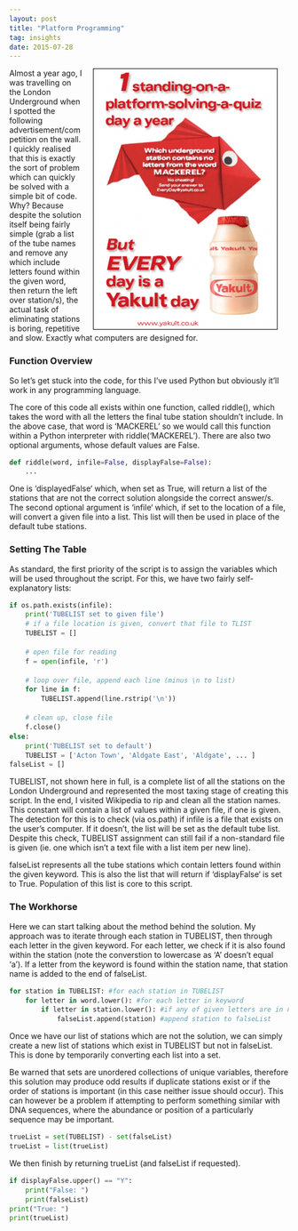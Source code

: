```yaml
---
layout: post
title: "Platform Programming"
tag: insights
date: 2015-07-28
---
```


<img style="float: right; border: 1px solid black" alt="Yakult Poster" hspace="20" src="/assets/posts/yakultposter.png">

Almost a year ago, I was travelling on the London Underground when I spotted the following advertisement/competition on the wall. I quickly realised that this is exactly the sort of problem which can quickly be solved with a simple bit of code. Why? Because despite the solution itself being fairly simple (grab a list of the tube names and remove any which include letters found within the given word, then return the left over station/s), the actual task of eliminating stations is boring, repetitive and slow. Exactly what computers are designed for.

<h3>Function Overview</h3>
So let’s get stuck into the code, for this I’ve used Python but obviously it’ll work in any programming language.

The core of this code all exists within one function, called riddle(), which takes the word with all the letters the final tube station shouldn’t include. In the above case, that word is ‘MACKEREL’ so we would call this function within a Python interpreter with riddle(‘MACKEREL’). There are also two optional arguments, whose default values are False.

```python
def riddle(word, infile=False, displayFalse=False):
    ...
```

One is ‘displayedFalse‘ which, when set as True, will return a list of the stations that are not the correct solution alongside the correct answer/s. The second optional argument is ‘infile‘ which, if set to the location of a file, will convert a given file into a list. This list will then be used in place of the default tube stations.

<h3>Setting The Table</h3>
As standard, the first priority of the script is to assign the variables which will be used throughout the script. For this, we have two fairly self-explanatory lists:

```python
if os.path.exists(infile):
    print('TUBELIST set to given file')
    # if a file location is given, convert that file to TLIST
    TUBELIST = []
 
    # open file for reading
    f = open(infile, 'r')
 
    # loop over file, append each line (minus \n to list)
    for line in f:
        TUBELIST.append(line.rstrip('\n'))
 
    # clean up, close file
    f.close()
else:
    print('TUBELIST set to default')
    TUBELIST = ['Acton Town', 'Aldgate East', 'Aldgate', ... ]
falseList = []
```

TUBELIST, not shown here in full, is a complete list of all the stations on the London Underground and represented the most taxing stage of creating this script. In the end, I visited Wikipedia to rip and clean all the station names. This constant will contain a list of values within a given file, if one is given. The detection for this is to check (via os.path) if infile is a file that exists on the user’s computer. If it doesn’t, the list will be set as the default tube list. Despite this check, TUBELIST assignment can still fail if a non-standard file is given (ie. one which isn’t a text file with a list item per new line).

falseList represents all the tube stations which contain letters found within the given keyword. This is also the list that will return if ‘displayFalse‘ is set to True. Population of this list is core to this script.

<h3>The Workhorse</h3>
Here we can start talking about the method behind the solution. My approach was to iterate through each station in TUBELIST, then through each letter in the given keyword. For each letter, we check if it is also found within the station (note the converstion to lowercase as ‘A’ doesn’t equal ‘a’). If a letter from the keyword is found within the station name, that station name is added to the end of falseList.

```python
for station in TUBELIST: #for each station in TUBELIST
    for letter in word.lower(): #for each letter in keyword
        if letter in station.lower(): #if any of given letters are in name
            falseList.append(station) #append station to falseList
```

Once we have our list of stations which are not the solution, we can simply create a new list of stations which exist in TUBELIST but not in falseList. This is done by temporarily converting each list into a set.

Be warned that sets are unordered collections of unique variables, therefore this solution may produce odd results if duplicate stations exist or if the order of stations is important (in this case neither issue should occur). This can however be a problem if attempting to perform something similar with DNA sequences, where the abundance or position of a particularly sequence may be important.

```python
trueList = set(TUBELIST) - set(falseList)
trueList = list(trueList)
```

We then finish by returning trueList (and falseList if requested).

```python
if displayFalse.upper() == "Y":
    print("False: ")
    print(falseList)
print("True: ")
print(trueList)
```

